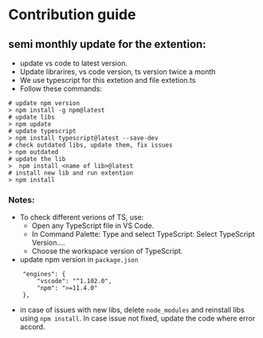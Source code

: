 # Contribution guide

## semi monthly update for the extention:
- update vs code to latest version.
- Update librarires, vs code version, ts version twice a month
- We use typescript for this extetion and file extetion.ts
- Follow these commands:

```
# update npm version
> npm install -g npm@latest
# update libs
> npm update
# update typescript
> npm install typescript@latest --save-dev
# check outdated libs, update them, fix issues
> npm outdated
# update the lib
>  npm install <name of lib>@latest
# install new lib and run extention
> npm install
```

### Notes:
- To check different verions of TS, use:
    - Open any TypeScript file in VS Code.
    - In Command Palette: Type and select TypeScript: Select TypeScript Version....
    - Choose the workspace version of TypeScript.
- update npm version in `package.json`
```
	"engines": {
		"vscode": "^1.102.0",
		"npm": ">=11.4.0"
	},
```
- in case of issues with new libs, delete `node_modules` and reinstall libs using `npm install`. In case issue not fixed, update the code where error accord.